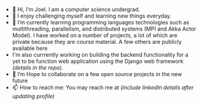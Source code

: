 - 👋 Hi, I’m Joel. I am a computer science undergrad.
- 👀 I enjoy challenging myself and learning new things everyday.
- 🌱 I’m currently learning programming languages technologies such as multithreading, parallelism, and distributed systems (MPI and Akka Actor Model). I have worked on a number of projects, a lot of which are private because they are course material. A few others are publicly available here
- I'm also currrently working on building the backend functionality for a yet to be function web application using the Django web framework _(details in the repo)_.
- 💞️ I’m Hope to collaborate on a few open source projects in the new future
- 📫 How to reach me: You may reach me at _(include linkedIn details after updating profile)_
<!---
JB-Joel/JB-Joel is a ✨ special ✨ repository because its `README.md` (this file) appears on your GitHub profile.
You can click the Preview link to take a look at your changes.
--->
